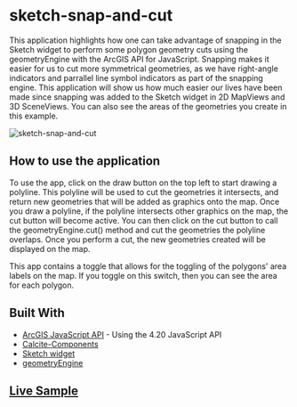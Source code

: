 # sketch-snap-and-cut

This application highlights how one can take advantage of snapping in the Sketch widget to perform some polygon geometry cuts using the geometryEngine with the ArcGIS API for JavaScript. Snapping makes it easier for us to cut more symmetrical geometries, as we have right-angle indicators and parrallel line symbol indicators as part of the snapping engine. This application will show us how much easier our lives have been made since snapping was added to the Sketch widget in 2D MapViews and 3D SceneViews. You can also see the areas of the geometries you create in this example.

![sketch-snap-and-cut](https://github.com/banuelosj/blog-apps/jsapi/widgets/sketch/sketch-snap-and-cut/blob/main/sketch-snap-and-cut.png)

## How to use the application

To use the app, click on the draw button on the top left to start drawing a polyline. This polyline will be used to cut the geometries it intersects, and return new geometries that will be added as graphics onto the map. Once you draw a polyline, if the polyline intersects other graphics on the map, the cut button will become active. You can then click on the cut button to call the geometryEngine.cut() method and cut the geometries the polyline overlaps. Once you perform a cut, the new geometries created will be displayed on the map.

This app contains a toggle that allows for the toggling of the polygons' area labels on the map. If you toggle on this switch, then you can see the area for each polygon.

## Built With

- [ArcGIS JavaScript API](https://developers.arcgis.com/javascript/) - Using the 4.20 JavaScript API
- [Calcite-Components](https://developers.arcgis.com/calcite-design-system/components/)
- [Sketch widget](https://developers.arcgis.com/javascript/latest/api-reference/esri-widgets-Sketch.html)
- [geometryEngine](https://developers.arcgis.com/javascript/latest/api-reference/esri-geometry-geometryEngine.html)

## [Live Sample](https://banuelosj.github.io/blog-apps/jsapi/widgets/sketch/sketch-snap-and-cut/index.html)